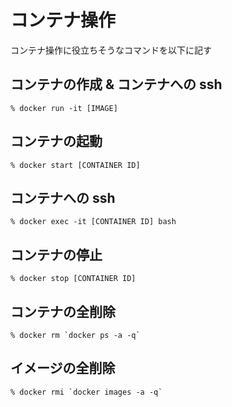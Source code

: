 # コンテナ操作
コンテナ操作に役立ちそうなコマンドを以下に記す

## コンテナの作成 & コンテナへの ssh
```
% docker run -it [IMAGE]
```

## コンテナの起動
```
% docker start [CONTAINER ID]
```

## コンテナへの ssh
```
% docker exec -it [CONTAINER ID] bash
```

## コンテナの停止
```
% docker stop [CONTAINER ID]
```

## コンテナの全削除
```
% docker rm `docker ps -a -q`
```

## イメージの全削除
```
% docker rmi `docker images -a -q`
```
